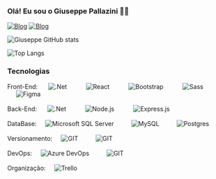 

### Olá! Eu sou o Giuseppe Pallazini 👨‍💻

[![Blog](https://img.shields.io/badge/LinkedIn-0077B5?style=for-the-badge&logo=linkedin&logoColor=white
)](https://www.linkedin.com/in/giuseppe-pallazini/)
[![Blog](https://img.shields.io/badge/GitHub-100000?style=for-the-badge&logo=github&logoColor=white
)](https://github.com/Giuseppe-Pallazini)


![Giuseppe GitHub stats](https://github-readme-stats.vercel.app/api?username=Giuseppe-Pallazini&show_icons=true&theme=dracula)

![Top Langs](https://github-readme-stats.vercel.app/api/top-langs/?username=Giuseppe-Pallazini&layout=compact)


### Tecnologias

<div style="">
    <span> Front-End: </span>
    <img style="margin: 0 20px" alt=".Net" src="https://img.shields.io/badge/.NET-5C2D91?style=for-the-badge&logo=.net&logoColor=white">
    <img style="margin: 0 20px" alt="React" src="https://img.shields.io/badge/React-20232A?style=for-the-badge&logo=react&logoColor=61DAFB">
    <img style="margin: 0 20px" alt="Bootstrap" src="https://img.shields.io/badge/Bootstrap-563D7C?style=for-the-badge&logo=bootstrap&logoColor=white">
    <img style="margin: 0 20px" alt="Sass" src="https://img.shields.io/badge/Sass-CC6699?style=for-the-badge&logo=sass&logoColor=white">
    <img style="margin: 0 20px" alt="Figma" src="https://img.shields.io/badge/Figma-F24E1E?style=for-the-badge&logo=figma&logoColor=white">
</div>
<br/>
<div style="">
    <span> Back-End: </span>
    <img style="margin: 0 20px" alt=".Net" src="https://img.shields.io/badge/.NET-5C2D91?style=for-the-badge&logo=.net&logoColor=white">
    <img style="margin: 0 20px" alt="Node.js" src="https://img.shields.io/badge/Node.js-43853D?style=for-the-badge&logo=node.js&logoColor=white">
    <img style="margin: 0 20px" alt="Express.js" src="https://img.shields.io/badge/Express.js-404D59?style=for-the-badge">
</div>
<br/>
<div style="display: flex;">
    <span> DataBase: </span>
    <img style="margin: 0 20px" alt="Microsoft SQL Server" src="https://img.shields.io/badge/Microsoft_SQL_Server-CC2927?style=for-the-badge&logo=microsoft-sql-server&logoColor=white">
    <img style="margin: 0 20px" alt="MySQL" src="https://img.shields.io/badge/MySQL-005C84?style=for-the-badge&logo=mysql&logoColor=white">
    <img style="margin: 0 20px" alt="Postgres" src="https://img.shields.io/badge/PostgreSQL-316192?style=for-the-badge&logo=postgresql&logoColor=white">
</div>
<br/>
<div style="display: flex;">
    <span> Versionamento: </span>
    <img style="margin: 0 20px" alt="GIT" src="https://img.shields.io/badge/GIT-E44C30?style=for-the-badge&logo=git&logoColor=white">
    <img style="margin: 0 20px" alt="GIT" src="https://img.shields.io/badge/GitHub-100000?style=for-the-badge&logo=github&logoColor=white">
</div>
<br/>
<div style="display: flex;">
    <span> DevOps: </span>
    <img style="margin: 0 20px" alt="Azure DevOps" src="https://img.shields.io/badge/Azure_DevOps-0078D7?style=for-the-badge&logo=azure-devops&logoColor=white">
    <img style="margin: 0 20px" alt="GIT" src="https://img.shields.io/badge/GitLab-330F63?style=for-the-badge&logo=gitlab&logoColor=white">
</div>
<br/>
<div style="display: flex;">
    <span> Organização: </span>
    <img style="margin-left: 20px;" alt="Trello" src="https://img.shields.io/badge/Trello-0052CC?style=for-the-badge&logo=trello&logoColor=white">
</div>

